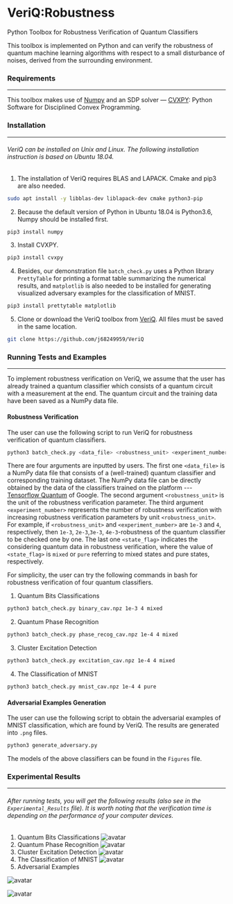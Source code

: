 VeriQ:Robustness
===
Python Toolbox for Robustness Verification of Quantum Classifiers 

This toolbox is implemented on Python and can verify the robustness of quantum machine learning algorithms with respect to a small disturbance of noises, derived from the surrounding environment.

### Requirements 
---
This toolbox makes use of [Numpy](https://numpy.org) and an SDP solver — [CVXPY](https://www.cvxpy.org/): Python Software for Disciplined Convex Programming. 

### Installation
---
###### VeriQ can be installed on Unix and Linux. The following installation instruction is based on Ubuntu 18.04.

1) The installation of VeriQ requires BLAS and LAPACK. Cmake and pip3 are also needed.
```sh
sudo apt install -y libblas-dev liblapack-dev cmake python3-pip
```
2) Because the default version of Python in Ubuntu 18.04 is Python3.6, Numpy should be installed first.
```sh
pip3 install numpy
```
3) Install CVXPY.
```sh
pip3 install cvxpy
```
4) Besides, our demonstration file `batch_check.py` uses a Python library `PrettyTable` for printing a format table summarizing the numerical results, and `matplotlib` is also needed to be installed for generating visualized adversary examples for the classification of MNIST.
```sh
pip3 install prettytable matplotlib
```
5) Clone or download the VeriQ toolbox from [VeriQ](https://github.com/j68249959/VeriQ). All files must be saved in the same location.
```sh
git clone https://github.com/j68249959/VeriQ
```

### Running Tests and Examples
---
To implement robustness verification on VeriQ, we assume that the user has already trained a quantum classifier which consists of a quantum circuit with a measurement at the end. The quantum circuit and the training data have been saved as a NumPy data file.

#### Robustness Verification

The user can use the following script to run VeriQ for robustness verification of quantum classifiers.
```sh
python3 batch_check.py <data_file> <robustness_unit> <experiment_number> <state_flag>
```
There are four arguments are inputted by users. The first one `<data_file>` is a NumPy data file that consists of a (well-trained) quantum classifier and corresponding training dataset. The NumPy data file can be directly obtained by the data of the classifiers trained on the platform --- [Tensorflow Quantum](https://www.tensorflow.org/quantum/) of Google. The second argument `<robustness_unit>` is the unit of the robustness verification parameter. The third argument `<experiment_number>` represents the number of robustness verification with increasing robustness verification parameters by unit `<robustness_unit>`. For example, if `<robustness_unit>` and `<experiment_number>` are `1e-3` and `4`, respectively, then `1e-3`, `2e-3`,`3e-3`, `4e-3`-robustness of the quantum classifier to be checked one by one. The last one `<state_flag>` indicates the considering quantum data in robustness verification, where the value of `<state_flag>` is `mixed`  or `pure` referring to mixed states and pure states, respectively.

For simplicity, the user can try the following commands in bash for robustness verification of four quantum classifiers.

1) Quantum Bits Classifications
```sh
python3 batch_check.py binary_cav.npz 1e-3 4 mixed
```
2) Quantum Phase Recognition 
```sh
python3 batch_check.py phase_recog_cav.npz 1e-4 4 mixed
```
3) Cluster Excitation Detection 
```sh
python3 batch_check.py excitation_cav.npz 1e-4 4 mixed
```
4) The Classification of MNIST
```sh
python3 batch_check.py mnist_cav.npz 1e-4 4 pure
```

#### Adversarial Examples Generation

The user can use the following script to obtain the adversarial examples of MNIST classification, which are found by VeriQ. The results are generated into `.png` files.

```sh
python3 generate_adversary.py
```
The models of the above classifiers can be found in the `Figures` file. 

### Experimental Results
---
###### After running tests, you will get the following results (also see in the `Experimental_Results` file). It is worth noting that the verification time is depending on the performance of your computer devices. 
1) Quantum Bits Classifications
![avatar](https://github.com/j68249959/VeriQ/blob/main/Experimental%20Results/Binary.png)
2) Quantum Phase Recognition 
![avatar](https://github.com/j68249959/VeriQ/blob/main/Experimental%20Results/Phase.png)
3) Cluster Excitation Detection 
![avatar](https://github.com/j68249959/VeriQ/blob/main/Experimental%20Results/Excitation.png)
4) The Classification of MNIST
![avatar](https://github.com/j68249959/VeriQ/blob/main/Experimental%20Results/MNIST.png)
5) Adversarial Examples

![avatar](https://github.com/j68249959/VeriQ/blob/main/Experimental%20Results/adversary_exmaple_1.png)

![avatar](https://github.com/j68249959/VeriQ/blob/main/Experimental%20Results/adversary_exmaple_2.png)
